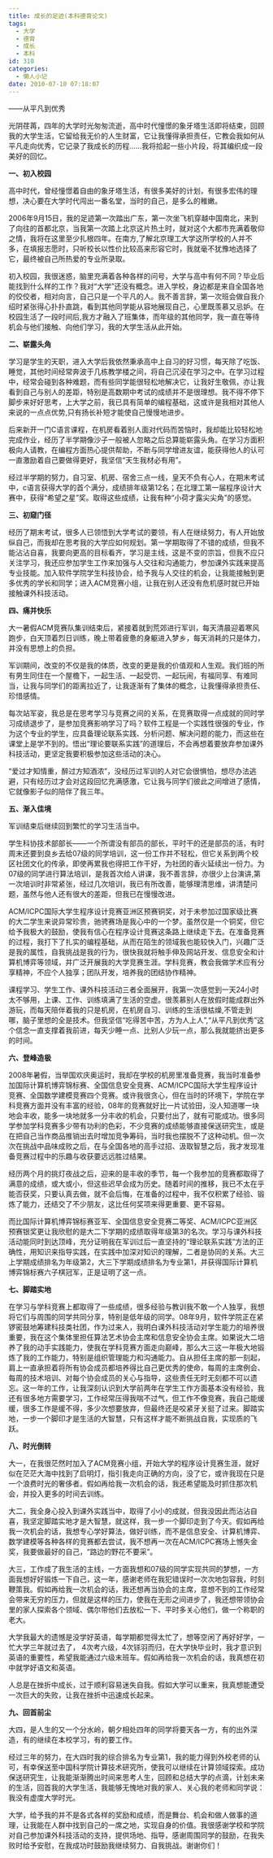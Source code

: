 ```yaml
---
title: 成长的足迹(本科德育论文)
tags:
  - 大学
  - 德育
  - 成长
  - 本科
id: 310
categories:
  - 懒人小记
date: 2010-07-10 07:18:07
---
```


——从平凡到优秀

光阴荏苒，四年的大学时光匆匆流逝，高中时代憧憬的象牙塔生活即将结束，回顾我的大学生活，它留给我无价的人生财富，它让我懂得承担责任，它教会我如何从平凡走向优秀，它记录了我成长的历程……我将拾起一些小片段，将其编织成一段美好的回忆。


<!--more-->


**一、初入校园**

高中时代，曾经憧憬着自由的象牙塔生活，有很多美好的计划，有很多宏伟的理想，决心要在大学时代闯出一番名堂，当时的自己，是多么的稚嫩。

2006年9月15日，我的足迹第一次踏出广东，第一次坐飞机穿越中国南北，来到了向往的首都北京，当我第一次踏上北京这片热土时，就对这个大都市充满着敬仰之情，我将在这里至少扎根四年。在南方,了解北京理工大学这所学校的人并不多，在填报志愿时，只听校长以性价比较高来形容它时，我就毫不犹豫地选择了它，最终被自己所热爱的专业所录取。

初入校园，我很迷惑，脑里充满着各种各样的问号，大学与高中有何不同？毕业后能找到什么样的工作？我对“大学”还没有概念。进入学校，身边都是来自全国各地的佼佼者，相对向言，自己只是一个平凡的人。我不善言辞，第一次班会做自我介绍时紧张得心扑扑直跳，看到其他同学能从容地展现自己，心里既羡慕又忌妒。在校园生活了一段时间后,我方才融入了班集体，而年级的其他同学，我一直在等待机会与他们接触、向他们学习，我的大学生活从此开始。

**二、崭露头角**

学习是学生的天职，进入大学后我依然秉承高中上自习的好习惯，每天除了吃饭、睡觉，其他时间经常奔波于几栋教学楼之间，将自己沉浸在学习之中。在学习过程中，经常会碰到各种难题，而有些同学能很轻松地解决它，让我好生敬佩，亦让我看到自己与别人的差距，特别是高数期中考试的成绩并不是很理想。我不得不停下脚步来好好思考，上大学之前，我已具有简单的编程基础，这或许是我相对其他人来说的一点点优势,只有扬长补短才能使自己慢慢地进步。

后来新开一门C语言课程，在机房看着别人面对代码而苦恼时，我却能比较轻松地完成作业，经历了半学期像沙子一般被人忽略之后总算能崭露头角。在学习方面积极向人请教，在编程方面热心提供帮助，不断与同学增进友谊，能获得他人的认可一直激励着自己要做得更好，我坚信“天生我材必有用”。

经过半学期的努力，自习室、机房、宿舍三点一线，皇天不负有心人，在期末考试中，c语言获得大学的首个满分，成绩排年级第12名；在北理工第一届程序设计大赛中，获得“希望之星”奖。取得这些成绩，让我有种“小荷才露尖尖角”的感觉。

**三、初窥门径**

经历了期末考试，很多人已领悟到大学考试的要领，有人在继续努力，有人开始放纵自己，而我却在思考我的大学应如何规划。第一学期取得了不错的成绩，但我不能沾沾自喜，我要向更高的目标看齐，学习是主线，这是不变的宗旨，但我不应只关注学习，我还应参加学生工作来加强与人交往和沟通能力，参加课外实践来提高专业技能。加入软件学院学生科技协会，给予我与人交往的机会，让我能接触到更多优秀的学长和同学；进入ACM竞赛小组，让我在别人还没有危机感时就已开始接触课外科技活动。

**四、痛并快乐**

大一暑假ACM竞赛队集训结束后，紧接着就到荒郊进行军训，每天清晨迎着寒风跑步，白天顶着烈日训练，晚上带着疲惫的身躯进入梦乡，每天消耗的只是体力，并没有思想上的负担。

军训期间，改变的不仅是我的体质，改变的更是我的价值观和人生观。我们班的所有男生同住在一个屋檐下，一起生活、一起受罚、一起玩闹，有福同享、有难同当，让我与同学们的距离拉近了，让我逐渐有了集体的概念，让我懂得承担责任、珍惜感情。

每次站军姿，我总是在思考学习与竞赛之间的关系，在竞赛取得一点成就的同时学习成绩退步了，是参加竞赛影响学习了吗？软件工程是一个实践性很强的专业，作为这个专业的学生，应具备理论联系实践、分析问题、解决问题的能力，而这些在课堂上是学不到的。悟出“理论要联系实践”的道理后，不会再想着要放弃参加课外科技活动，更坚定我要积极参加这些活动的决心。

“爱过才知情重，醉过方知酒浓”，没经历过军训的人对它会很惧怕，想尽办法逃避，只有经历过才会对这段回忆充满感激，它让我与同学们彼此之间增进了感情，它就像影子似的陪伴了我三年。

**五、渐入佳境**

军训结束后继续回到繁忙的学习生活当中。

学生科协技术部部长——一个所谓没有部员的部长，平时干的还是部员的活，有时周末还要到良乡去给07级的同学培训，这一份工作并不轻松，但它关系到两个校区社团文化的传承，即使再累我也得把工作干好，为社团的香火延续出一份力。为07级的同学进行算法培训，是我首次给人讲课，我不善言辞，亦很少上台演讲,第一次培训时非常紧张，经过几次培训，我已有所改善，能够理清思维，讲清楚问题，虽然与他人还有很大的差距，但我已在慢慢改进。

ACM/ICPC国际大学生程序设计竞赛亚洲区预赛铜奖，对于未参加过国家级比赛的大二学生来说异常珍贵，驰骋赛场是我心中的一个梦。虽然仅是一个铜奖，但它给予我极大的鼓励，使我有信心在程序设计竞赛这条路上继续走下去。在准备竞赛的过程，我打下了扎实的编程基础，从而在陌生的领域我也能较快入门，兴趣广泛是我的属性，自我挑战是我的行为，很快我就将触手伸及网站开发、信息安全和计算机博弈等领域，并广泛开展我的大学竞赛生涯。学科竞赛，教会我做学术应有分享精神，不应个人独享；团队开发，培养我的团结协作精神。

课程学习、学生工作、课外科技活动三者全面展开，我第一次感觉到一天24小时太不够用，上课、工作、训练填满了生活的空虚。很羡慕别人在放假时能成群出外游玩，而每天陪伴着我的只是机房，在机房自习、训练的生活很枯燥,不管走到哪，脑子里想的全是技术。但我坚信“吃得苦中苦，方为人上人”,“从平凡到优秀”这个信念一直支撑着我前进，每天少睡一点、比别人少玩一点，那么我就能挤出更多的时间。

**六、登峰造极**

2008年暑假，当举国欢庆奥运时，我却在学校的机房里准备竞赛，我当时准备参加国际计算机博弈锦标赛、全国信息安全竞赛、ACM/ICPC国际大学生程序设计竞赛、全国数学建模竞赛四个竞赛。或许我很贪心，但在当时的环境下，学院在学科竞赛方面并没有丰富的经验，08年的竞赛就好比一片试验田，没人知道哪一块地会丰收，能多一块地就多一分丰收的机会，只要付出了，就有可能成功。很多同学参加学科竞赛多少带有功利的色彩，不少竞赛的成绩能够直接保送研究生，或是在把自己当作商品推销出去时增加竞争筹码，当时我也摆脱不了这种动机。但一次次在挑战中品味成败之后，在与全国各地的高手过招、汲取智慧之后，我才发现准备竞赛过程中的乐趣与收获要远远胜过结果。

经历两个月的挑灯夜战之后，迎来的是丰收的季节，每一个我参加的竞赛都取得了满意的成绩，或大或小，但这些迟早会成为历史。随着时间的推移，我已不太在乎能否获奖，只要认真去做，就不会后悔，在准备的过程中，我不仅积累了经验、锻炼了能力，还结交了不少朋友，这比任何奖项来得更重要、更不容易。

而比国际计算机博弈锦标赛亚军、全国信息安全竞赛二等奖、ACM/ICPC亚洲区预赛银奖更让我欣慰的是大二下学期的成绩取得年级第3的名次。学习与课外科技活动能同时到达顶峰，充分证明我在军训过后一直坚持的“理论联系实践”方法的正确性，用知识来指导实践，在实践中加深对知识的理解，二者是协同的关系。大三上学期成绩排名为年级第2，大三下学期成绩排名为专业第1，并获得国际计算机博弈锦标赛六子棋冠军，正是证明了这一点。

**七、脚踏实地**

在学习与学科竞赛上都取得了一些成绩，很多经验与教训我不敢一个人独享，我想将它们与周围的同学共同分享，特别是低年级的同学。08年9月，软件学院正在紧锣密鼓地筹建科技类社团，作为过来人，我明白课外科技活动对学生能力的培养很重要，我在这个集体里担任算法艺术协会主席和信息安全协会主席。如果说大二培养了我的动手实践能力，使我在学科竞赛方面走向巅峰，那么大三这一年极大地锻炼了我的工作能力，特别是组织管理能力和沟通能力。自从担任主席的那一刻起，肩上一直承担着将所有协会成员都培养得比自己更优秀的使命，每周的主席例会、每周的技术培训、对每个协会成员的关心与指导，这些责任无时无刻都不可以遗忘。这一年的工作，让我深刻认识到大学前两年在学生工作方面基本没有经验，我还有很多地方需要学习，工作经常压得我喘不过气，但工作不像竞赛，我自己能缓缓，很多工作是缓不得，多少次想要放弃，但最终还是咬紧牙关挺了过来。脚踏实地，一步一个脚印才是生活的大智慧，只有这样才能不断挑战自我，实现质的飞跃。

**八、时光倒转**

大一，在我很茫然时加入了ACM竞赛小组，开始大学的程序设计竞赛生涯，就好似在茫茫大海中找到了启明灯，指引我走向正确的方向，没了它，或许我现在只是一个浪费时光的奢侈者。假如再给我一次机会的话，我还希望能及时抓住那次机会，并投入更多的时间去训练。

大二，我全身心投入到课外实践当中，取得了小小的成就，但我没因此而沾沾自喜，我坚定脚踏实地才是大智慧，就这样，我一步一个脚印走到了今天。假如再给我一次机会的话，我想专心学好算法，做好训练，而不是信息安全、计算机博弈、数学建模等各种各样的竞赛都去尝试，我不想再一次在ACM/ICPC赛场上憾失金奖，我要做最好的自己，“路边的野花不要采”。

大三，工作成了我生活的主线，一方面我想和07级的同学实现共同的梦想，一方面我想好好锻炼一下自己，这一年，感谢老师在我犯错误时一次次地包容我，时刻鞭策我。假如再给我一次机会的话，我还想再当协会的主席，意想不到的工作经常会带来无穷的压力，但就是这样的压力，使我在无形之间进步了，我还想带领协会里的家人探索各个领域、偶尔带他们去放松一下、平时多关心他们，做一个称职的老大。

大学我最大的遗憾是没学好英语，每学期都觉得太忙了，想等空闲了再好好学，一忙大学三年就过去了， 4次考六级，4次铩羽而归，在大学快毕业时，我才意识到英语的重要性，希望我能通过六级末班车。假如再给我一次机会的话，我真想在初中就学好语文和英语。

人总是在挫折中成长，过于顺利容易迷失自我。假如大学可以重来，我真想能遭受一次巨大的失败，让我在挫折中迅速成长起来。

**九、回首前尘**

大四，是人生的又一个分水岭，朝夕相处四年的同学将要天各一方，有的出外深造，有的继续在本校学习，有的要工作。

经过三年的努力，在大四时我的综合排名为专业第1，我的能力得到外校老师的认可，有幸保送至中国科学院计算技术研究所，使我可以继续在计算领域探索。成功保送研究生，让我能渐渐腾出时间来思考人生，回顾和总结大学的点滴，计划未来的生活，回首我的大学生活，我能够无愧地对我的家人、关心我的老师和同学说：我没有虚度大学时光。

大学，给予我的并不是各式各样的奖励和成绩，而是舞台、机会和做人做事的道理，让我能在人群中找到自己的一席之地，实现自身的价值。我很感谢学校和学院对自己参加课外科技活动的支持，提供场地、指导，感谢周围同学的鼓励，在我失败时给予安慰，在我成功时鼓励我继续努力、自我挑战。谢谢你们！